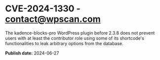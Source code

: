 # CVE-2024-1330 - contact@wpscan.com

The kadence-blocks-pro WordPress plugin before 2.3.8 does not prevent users with at least the contributor role using some of its shortcode's functionalities to leak arbitrary options from the database.

**Publish date:** 2024-06-27
